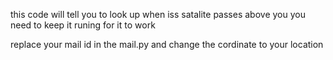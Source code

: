 this code will tell you to look up when iss satalite passes above you
you need to keep it runing for it to work 


replace your mail id in the mail.py
and change the cordinate to your location
